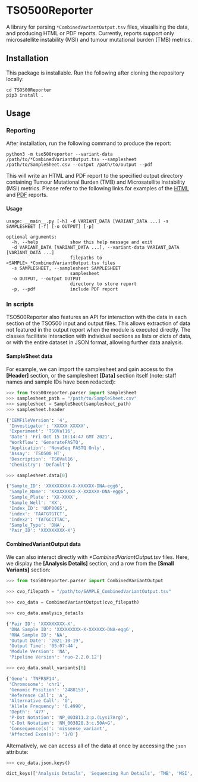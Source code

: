 # TSO500Reporter

A library for parsing `*CombinedVariantOutput.tsv` files, visualising the data, and producing HTML or PDF reports. Currently, reports support only microsatellite instability (MSI) and tumour mutational burden (TMB) metrics.

## Installation

This package is installable. Run the following after cloning the repository locally:

```shell
cd TSO500Reporter
pip3 install .
```

## Usage

### Reporting

After installation, run the following command to produce the report:

```shell
python3 -m tso500reporter --variant-data /path/to/*CombinedVariantOutput.tsv --samplesheet /path/to/SampleSheet.csv --output /path/to/output --pdf 
```

This will write an HTML and PDF report to the specified output directory containing Tumour Mutational Burden (TMB) and Microsatellite Instability (MSI) metrics.
Please refer to the following links for examples of the [HTML][html-report-link] and [PDF][pdf-report-link] reports.

#### Usage

```shell
usage: __main__.py [-h] -d VARIANT_DATA [VARIANT_DATA ...] -s SAMPLESHEET [-f] [-o OUTPUT] [-p]

optional arguments:
  -h, --help            show this help message and exit
  -d VARIANT_DATA [VARIANT_DATA ...], --variant-data VARIANT_DATA [VARIANT_DATA ...]
                        filepaths to <SAMPLE>_*CombinedVariantOutput.tsv files
  -s SAMPLESHEET, --samplesheet SAMPLESHEET
                        samplesheet
  -o OUTPUT, --output OUTPUT
                        directory to store report
  -p, --pdf             include PDF report
```

### In scripts

TSO500Reporter also features an API for interaction with the data in each section of the TSO500 input and output files. This allows extraction of data not featured in the output report when the module is executed directly. The classes facilitate interaction with individual sections as lists or dicts of data, or with the entire dataset in JSON format, allowing further data analysis.

#### SampleSheet data

For example, we can import the samplesheet and gain access to the **[Header]** section, or the samplesheet **[Data]** section itself (note: staff names and sample IDs have been redacted):

```python
>>> from tso500reporter.parser import SampleSheet
>>> samplesheet_path = "/path/to/SampleSheet.csv"
>>> samplesheet = SampleSheet(samplesheet_path)
>>> samplesheet.header

{'IEMFileVersion': '4',
 'Investigator': 'XXXXX XXXXX',
 'Experiment': 'TSOVal16',
 'Date': 'Fri Oct 15 10:14:47 GMT 2021',
 'Workflow': 'GenerateFASTQ',
 'Application': 'NovaSeq FASTQ Only',
 'Assay': 'TSO500 HT',
 'Description': 'TSOVal16',
 'Chemistry': 'Default'}

>>> samplesheet.data[0]

{'Sample_ID': 'XXXXXXXXX-X-XXXXXX-DNA-egg6',
 'Sample_Name': 'XXXXXXXXX-X-XXXXXX-DNA-egg6',
 'Sample_Plate': 'XX-XXXX',
 'Sample_Well': 'XX',
 'Index_ID': 'UDP0065',
 'index': 'TAATGTGTCT',
 'index2': 'TATGCCTTAC',
 'Sample_Type': 'DNA',
 'Pair_ID': 'XXXXXXXXX-X'}
```

#### CombinedVariantOutput data

We can also interact directly with  _*CombinedVariantOutput.tsv_ files. Here, we display the **[Analysis Details]** section, and a row from the **[Small Variants]** section:

```python
>>> from tso500reporter.parser import CombinedVariantOutput

>>> cvo_filepath = "/path/to/SAMPLE_CombinedVariantOutput.tsv"

>>> cvo_data = CombinedVariantOutput(cvo_filepath)

>>> cvo_data.analysis_details

{'Pair ID': 'XXXXXXXXX-X',
 'DNA Sample ID': 'XXXXXXXXX-X-XXXXXX-DNA-egg6',
 'RNA Sample ID': 'NA',
 'Output Date': '2021-10-19',
 'Output Time': '05:07:44',
 'Module Version': 'NA',
 'Pipeline Version': 'ruo-2.2.0.12'}

>>> cvo_data.small_variants[0]

{'Gene': 'TNFRSF14',
 'Chromosome': 'chr1',
 'Genomic Position': '2488153',
 'Reference Call': 'A',
 'Alternative Call': 'G',
 'Allele Frequency': '0.4990',
 'Depth': '477',
 'P-Dot Notation': 'NP_003811.2:p.(Lys17Arg)',
 'C-Dot Notation': 'NM_003820.3:c.50A>G',
 'Consequence(s)': 'missense_variant',
 'Affected Exon(s)': '1/8'}
```

Alternatively, we can access all of the data at once by accessing the `json` attribute:

```python
>>> cvo_data.json.keys()

dict_keys(['Analysis Details', 'Sequencing Run Details', 'TMB', 'MSI', 'Gene Amplifications', 'Splice Variants', 'Fusions', 'Small Variants'])
```

[html-report-link]: https://htmlpreview.github.io/?https://github.com/eastgenomics/TSO500Reporter/blob/master/examples/report.html
[pdf-report-link]: examples/report.pdf
